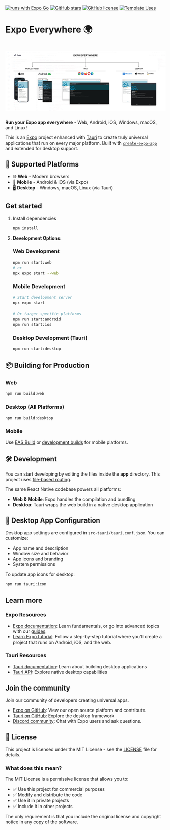 [![runs with Expo Go](https://img.shields.io/badge/Runs%20with%20Expo%20Go-4630EB.svg?style=flat-square&logo=EXPO&labelColor=f3f3f3&logoColor=000)](https://expo.dev/client)
[![GitHub stars](https://img.shields.io/github/stars/younes-ammari/expo-everywhere?style=flat-square&logo=github)](https://github.com/younes-ammari/expo-everywhere/stargazers)
[![GitHub license](https://img.shields.io/github/license/younes-ammari/expo-everywhere?style=flat-square)](https://github.com/younes-ammari/expo-everywhere/blob/main/LICENSE)
[![Template Uses](https://img.shields.io/badge/Template%20Uses-Click%20to%20Use-success?style=flat-square&logo=github)](https://github.com/younes-ammari/expo-everywhere/generate)


# Expo Everywhere 🌍
# ![Cover Image](assets/images/cover.jpg)

**Run your Expo app everywhere** - Web, Android, iOS, Windows, macOS, and Linux!

This is an [Expo](https://expo.dev) project enhanced with [Tauri](https://tauri.app) to create truly universal applications that run on every major platform. Built with [`create-expo-app`](https://www.npmjs.com/package/create-expo-app) and extended for desktop support.

## 🚀 Supported Platforms

- 🌐 **Web** - Modern browsers
- 📱 **Mobile** - Android & iOS (via Expo)
- 🖥️ **Desktop** - Windows, macOS, Linux (via Tauri)

## Get started

1. Install dependencies

   ```bash
   npm install
   ```

2. **Development Options:**

   ### Web Development
   ```bash
   npm run start:web
   # or
   npx expo start --web
   ```

   ### Mobile Development
   ```bash
   # Start development server
   npx expo start
   
   # Or target specific platforms
   npm run start:android
   npm run start:ios
   ```

   ### Desktop Development (Tauri)
   ```bash
   npm run start:desktop
   ```

## 📦 Building for Production

### Web
```bash
npm run build:web
```

### Desktop (All Platforms)
```bash
npm run build:desktop
```

### Mobile
Use [EAS Build](https://docs.expo.dev/build/introduction/) or [development builds](https://docs.expo.dev/develop/development-builds/introduction/) for mobile platforms.

## 🛠️ Development

You can start developing by editing the files inside the **app** directory. This project uses [file-based routing](https://docs.expo.dev/router/introduction).

The same React Native codebase powers all platforms:
- **Web & Mobile**: Expo handles the compilation and bundling
- **Desktop**: Tauri wraps the web build in a native desktop application

## 🎨 Desktop App Configuration

Desktop app settings are configured in `src-tauri/tauri.conf.json`. You can customize:
- App name and description
- Window size and behavior
- App icons and branding
- System permissions

To update app icons for desktop:
```bash
npm run tauri:icon
```

## Learn more

### Expo Resources
- [Expo documentation](https://docs.expo.dev/): Learn fundamentals, or go into advanced topics with our [guides](https://docs.expo.dev/guides).
- [Learn Expo tutorial](https://docs.expo.dev/tutorial/introduction/): Follow a step-by-step tutorial where you'll create a project that runs on Android, iOS, and the web.

### Tauri Resources
- [Tauri documentation](https://tauri.app/): Learn about building desktop applications
- [Tauri API](https://tauri.app/reference/javascript/api/): Explore native desktop capabilities

## Join the community

Join our community of developers creating universal apps.

- [Expo on GitHub](https://github.com/expo/expo): View our open source platform and contribute.
- [Tauri on GitHub](https://github.com/tauri-apps/tauri): Explore the desktop framework
- [Discord community](https://chat.expo.dev): Chat with Expo users and ask questions.

## 📄 License

This project is licensed under the MIT License - see the [LICENSE](LICENSE) file for details.

### What does this mean?

The MIT License is a permissive license that allows you to:
- ✅ Use this project for commercial purposes
- ✅ Modify and distribute the code
- ✅ Use it in private projects
- ✅ Include it in other projects

The only requirement is that you include the original license and copyright notice in any copy of the software.
